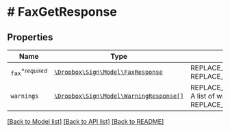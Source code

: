 # # FaxGetResponse



## Properties

Name | Type | Description | Notes
------------ | ------------- | ------------- | -------------
| `fax`<sup>*_required_</sup> | [```\Dropbox\Sign\Model\FaxResponse```](FaxResponse.md) | REPLACE_ME_WITH_DESCRIPTION_BEGIN  REPLACE_ME_WITH_DESCRIPTION_END |  |
| `warnings` | [```\Dropbox\Sign\Model\WarningResponse[]```](WarningResponse.md) | REPLACE_ME_WITH_DESCRIPTION_BEGIN A list of warnings. REPLACE_ME_WITH_DESCRIPTION_END |  |

[[Back to Model list]](../../README.md#models) [[Back to API list]](../../README.md#endpoints) [[Back to README]](../../README.md)
